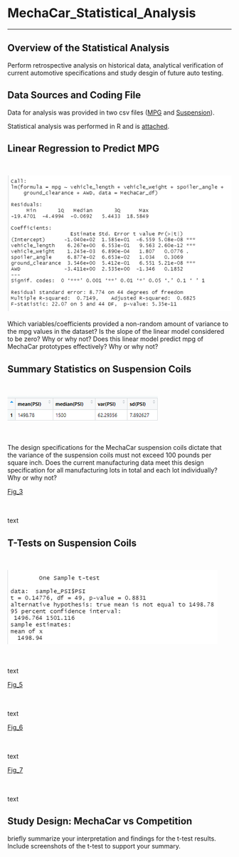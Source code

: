 # MechaCar_Statistical_Analysis
----------------------------------------------------------------------------------

## Overview of the Statistical Analysis 
Perform retrospective analysis on historical data, analytical verification of current automotive specifications and study desgin of future auto testing.  

## Data Sources and Coding File
Data for analysis was provided in two csv files ([MPG](MechaCar_mpg.csv) and [Suspension](Suspension_Coil.csv)).  

Statistical analysis was performed in R and is [attached](MechaCarChallenge.R).  

## Linear Regression to Predict MPG
<br>

![Fig_1](MechaCar_Statistical_Analysis/Screenshots/Linear_Regression_MPG.PNG)
<br>
<br>
Which variables/coefficients provided a non-random amount of variance to the mpg values in the dataset?
Is the slope of the linear model considered to be zero? Why or why not?
Does this linear model predict mpg of MechaCar prototypes effectively? Why or why not?

## Summary Statistics on Suspension Coils
<br>

![Fig_2](MechaCar_Statistical_Analysis/Screenshots/Suspension_central_tendancy.PNG)

<br>
<br>
The design specifications for the MechaCar suspension coils dictate that the variance of the suspension coils must not exceed 100 pounds per square inch. Does the current manufacturing data meet this design specification for all manufacturing lots in total and each lot individually? Why or why not?
<br>

[Fig_3](MechaCar_Statistical_Analysis/Screenshots/Suspension_by_Lot.PNG)

<br>
<br>
text

## T-Tests on Suspension Coils
<br>

![Fig_4](MechaCar_Statistical_Analysis/Screenshots/ttest_PSI_allLots.PNG)

<br>
<br>
text
<br>

[Fig_5](MechaCar_Statistical_Analysis/Screenshots/ttest_PSI_Lot1.PNG)

<br>
<br>
text
<br>

[Fig_6](MechaCar_Statistical_Analysis/Screenshots/ttest_PSI_Lot2.PNG)

<br>
<br>
text
<br>

[Fig_7](MechaCar_Statistical_Analysis/Screenshots/ttest_PSI_Lot3.PNG)

<br>
<br>
text

## Study Design: MechaCar vs Competition
briefly summarize your interpretation and findings for the t-test results. Include screenshots of the t-test to support your summary.








